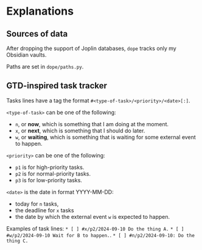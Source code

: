 # Explanations

## Sources of data

After dropping the support of Joplin databases, `dope` tracks only my Obsidian vaults.

Paths are set in `dope/paths.py`.

## GTD-inspired task tracker

Tasks lines have a tag the format `#<type-of-task>/<priority>/<date>[:]`.

`<type-of-task>` can be one of the following:
* `n`, or **now**, which is something that I am doing at the moment.
* `x`, or **next**, which is something that I should do later.
* `w`, or **waiting**, which is something that is waiting for some external event to happen.

`<priority>` can be one of the following:
* `p1` is for high-priority tasks.
* `p2` is for normal-priority tasks.
* `p3` is for low-priority tasks.

`<date>` is the date in format YYYY-MM-DD:
* today for `n` tasks,
* the deadline for `x` tasks
* the date by which the external event `w` is expected to happen.

Examples of task lines:
`* [ ] #x/p2/2024-09-10 Do the thing A.`
`* [ ] #w/p2/2024-09-10 Wait for B to happen.`.
`* [ ] #n/p2/2024-09-10: Do the thing C.`
